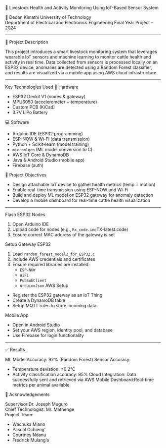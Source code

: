 🐄 Livestock Health and Activity Monitoring Using IoT-Based Sensor System

 📍 Dedan Kimathi University of Technology  
Department of Electrical and Electronics Engineering 
Final Year Project – 2024

---

📘 Project Description

This project introduces a smart livestock monitoring system that leverages wearable IoT sensors and machine learning to monitor cattle health and activity in real time. Data collected from sensors is processed locally on an ESP32 device, anomalies are detected using a Random Forest classifier, and results are visualized via a mobile app using AWS cloud infrastructure.

---

 Key Technologies Used
📡 Hardware
- ESP32 Devkit V1 (nodes & gateway)
- MPU6050 (accelerometer + temperature)
- Custom PCB (KiCad)
- 3.7V LiPo Battery

 💻 Software
- Arduino IDE (ESP32 programming)
- ESP-NOW & Wi-Fi (data transmission)
- Python + Scikit-learn (model training)
- `micromlgen` (ML model conversion to C)
- AWS IoT Core & DynamoDB
- Java & Android Studio (mobile app)
- Firebase (auth)

🎯 Project Objectives

- Design attachable IoT device to gather health metrics (temp + motion)
- Enable real-time transmission using ESP-NOW and Wi-Fi
- Build and deploy ML model on ESP32 gateway for anomaly detection
- Develop a mobile dashboard for real-time cattle health visualization

---

Flash ESP32 Nodes
1. Open Arduino IDE
2. Upload code for nodes (e.g., `Rx_code.ino`TX-latest.code)
3. Ensure correct MAC address of the gateway is set

Setup Gateway ESP32
1. Load `random_forest_model2_for_ESP32.c`
2. Include AWS credentials and certificates
3. Ensure required libraries are installed:
   - `ESP-NOW`
   - `WiFi`
   - `PubSubClient`
   - `ArduinoJson`
AWS Setup
- Register the ESP32 gateway as an IoT Thing
- Create a DynamoDB table
- Setup MQTT rules to store incoming data

Mobile App
- Open in Android Studio
- Set your AWS region, identity pool, and database
- Use Firebase for login functionality

---
 ✅ Results

ML Model Accuracy: 92% (Random Forest)
Sensor Accuracy: 
  - Temperature deviation: ±0.2°C  
  - Activity classification accuracy: 95%
  Cloud Integration: Data successfully sent and retrieved via AWS
  Mobile Dashboard:Real-time metrics per animal available

🤝 Acknowledgements

Supervisor:Dr. Joseph Muguro  
Chief Technologist: Mr. Mathenge  
Project Team:
  - Wachuka Miano
  - Pascal Ochieng’
  - Courtney Ndanu
  - Fredrick Mulang’a
